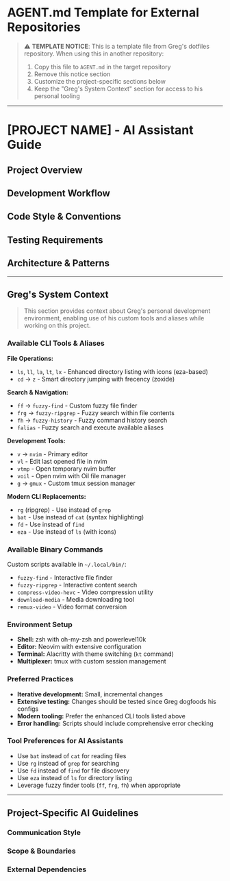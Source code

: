 # AGENT.md Template for External Repositories

> ⚠️ **TEMPLATE NOTICE**: This is a template file from Greg's dotfiles repository. When using this in another repository:
> 1. Copy this file to `AGENT.md` in the target repository
> 2. Remove this notice section
> 3. Customize the project-specific sections below
> 4. Keep the "Greg's System Context" section for access to his personal tooling

---

# [PROJECT NAME] - AI Assistant Guide

## Project Overview
<!-- Describe what this project is, its purpose, tech stack, etc. -->

## Development Workflow
<!-- Project-specific workflow, testing approach, deployment process, etc. -->

## Code Style & Conventions
<!-- Language-specific style guides, naming conventions, file organization, etc. -->

## Testing Requirements
<!-- What level of testing is expected, test frameworks used, coverage requirements, etc. -->

## Architecture & Patterns
<!-- Key architectural decisions, design patterns, folder structure, etc. -->

---

## Greg's System Context

> This section provides context about Greg's personal development environment, enabling use of his custom tools and aliases while working on this project.

### Available CLI Tools & Aliases

**File Operations:**
- `ls`, `ll`, `la`, `lt`, `lx` - Enhanced directory listing with icons (eza-based)
- `cd` → `z` - Smart directory jumping with frecency (zoxide)

**Search & Navigation:**
- `ff` → `fuzzy-find` - Custom fuzzy file finder
- `frg` → `fuzzy-ripgrep` - Fuzzy search within file contents  
- `fh` → `fuzzy-history` - Fuzzy command history search
- `falias` - Fuzzy search and execute available aliases

**Development Tools:**
- `v` → `nvim` - Primary editor
- `vl` - Edit last opened file in nvim
- `vtmp` - Open temporary nvim buffer
- `voil` - Open nvim with Oil file manager
- `g` → `gmux` - Custom tmux session manager

**Modern CLI Replacements:**
- `rg` (ripgrep) - Use instead of `grep`
- `bat` - Use instead of `cat` (syntax highlighting)
- `fd` - Use instead of `find`
- `eza` - Use instead of `ls` (with icons)

### Available Binary Commands
Custom scripts available in `~/.local/bin/`:
- `fuzzy-find` - Interactive file finder
- `fuzzy-ripgrep` - Interactive content search
- `compress-video-hevc` - Video compression utility
- `download-media` - Media downloading tool
- `remux-video` - Video format conversion

### Environment Setup
- **Shell:** zsh with oh-my-zsh and powerlevel10k
- **Editor:** Neovim with extensive configuration
- **Terminal:** Alacritty with theme switching (`kt` command)
- **Multiplexer:** tmux with custom session management

### Preferred Practices
- **Iterative development:** Small, incremental changes
- **Extensive testing:** Changes should be tested since Greg dogfoods his configs
- **Modern tooling:** Prefer the enhanced CLI tools listed above
- **Error handling:** Scripts should include comprehensive error checking

### Tool Preferences for AI Assistants
- Use `bat` instead of `cat` for reading files
- Use `rg` instead of `grep` for searching
- Use `fd` instead of `find` for file discovery
- Use `eza` instead of `ls` for directory listing
- Leverage fuzzy finder tools (`ff`, `frg`, `fh`) when appropriate

---

## Project-Specific AI Guidelines

<!-- Add any project-specific instructions for AI assistants here -->

### Communication Style
<!-- Preferred communication approach: ask questions vs. just implement, level of explanation needed, etc. -->

### Scope & Boundaries  
<!-- What the AI should/shouldn't modify, areas requiring explicit permission, etc. -->

### External Dependencies
<!-- Project-specific dependencies, services, APIs that the AI should be aware of -->